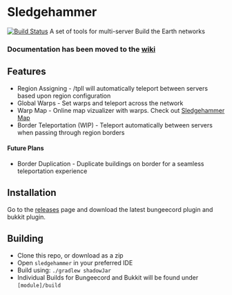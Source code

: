 # Sledgehammer
[![Build Status](https://jenkins.noahhusby.com/job/Sledgehammer/badge/icon)](https://jenkins.noahhusby.com/job/Sledgehammer/)
A set of tools for multi-server Build the Earth networks

### Documentation has been moved to the [wiki](https://github.com/noahhusby/Sledgehammer/wiki)

## Features

* Region Assigning - /tpll will automatically teleport between servers based upon region configuration
* Global Warps - Set warps and teleport across the network
* Warp Map - Online map vizualizer with warps. Check
  out [Sledgehammer Map](https://github.com/noahhusby/Sledgehammer-Map/releases)
* Border Teleportation (WIP) - Teleport automatically between servers when passing through region borders

#### Future Plans

* Border Duplication - Duplicate buildings on border for a seamless teleportation experience

## Installation

Go to the [releases](https://github.com/noahhusby/Sledgehammer/releases) page and download the latest bungeecord plugin
and bukkit plugin.

## Building

* Clone this repo, or download as a zip
* Open `sledgehammer` in your preferred IDE
* Build using: `./gradlew shadowJar`
* Individual Builds for Bungeecord and Bukkit will be found under `[module]/build`
